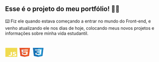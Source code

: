 ## Esse é o projeto do meu portfólio! 👩‍💻

⌨️ Fiz ele quando estava começando a entrar no mundo do Front-end, e venho atualizando ele nos dias de hoje, colocando meus novos projetos e informações sobre minha vida estudantil.
#
<img align="center" alt="Eve-Js" height="30" width="40" src="https://raw.githubusercontent.com/devicons/devicon/master/icons/javascript/javascript-plain.svg">
<img align="center" alt="Eve-HTML" height="30" width="40" src="https://raw.githubusercontent.com/devicons/devicon/master/icons/html5/html5-original.svg">
<img align="center" alt="Eve-CSS" height="30" width="40" src="https://raw.githubusercontent.com/devicons/devicon/master/icons/css3/css3-original.svg">

